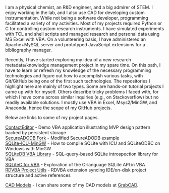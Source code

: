 I am a physical chemist, an R&D engineer, and a big admirer of STEM. I enjoy working in the lab, and I also use CAD for developing custom instrumentation. While not being a software developer, programming facilitated a variety of my activities. Most of my projects required Python or C for controlling custom research instruments. I have simulated experiments with TCL and shell scripts and managed research and personal data using MS Excel with VBA. On a volunteering basis, I have administered an Apache+MySQL server and prototyped JavaScript extensions for a bibliography manager.

Recently, I have started exploring my idea of a new research metadata/knowledge management project in my spare time. On this path, I have to learn or refresh my knowledge of the necessary programming technologies and figure out how to accomplish various tasks, with Git/GitHub being one of the first such technologies. The repositories I highlight here are mainly of two types. Some are hands-on tutorial projects I came up with for myself. Others describe tricky problems I faced with, for which I have come across similar inquiries (e.g., on Stackoverflow) but no readily available solutions. I mostly use VBA in Excel, Msys2/MinGW, and Anaconda, hence the scope of my GitHub projects.

Below are links to some of my project pages.

[ContactEditor][] - Demo VBA application illustrating MVP design pattern backed by persistent storage  
[SecureADODB Fork][] - Modified SecureADODB example  
[SQLite-ICU-MinGW][] - How to compile SQLite with ICU and SQLiteODBC on Windows with MinGW  
[SQLiteDB VBA Library][] - SQL-query-based SQLite introspection library for VBA  
[SQLiteC for VBA][] - Exploration of the C-language SQLite API in VBA  
[RDVBA Project Utils][] - RDVBA extension syncing IDE/on-disk project structure and active references  

[CAD Models](https://grabcad.com/pchem.guy-1/models) - I can share some of my CAD models at [GrabCAD](https://grabcad.com).


[ContactEditor]: https://pchemguy.github.io/ContactEditor/
[SecureADODB Fork]: https://pchemguy.github.io/SecureADODB-Fork/
[SQLite-ICU-MinGW]: https://pchemguy.github.io/SQLite-ICU-MinGW/
[SQLiteDB VBA Library]: https://pchemguy.github.io/SQLiteDB-VBA-Library/
[SQLiteC for VBA]: https://pchemguy.github.io/SQLiteC-for-VBA/
[RDVBA Project Utils]: https://pchemguy.github.io/RDVBA-Project-Utils/
